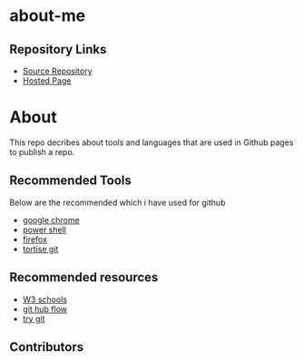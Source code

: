 # about-me
## Repository Links
- [Source Repository](https://github.com/saichandugampa/about-me/edit/master/README.md)
- [Hosted Page](https://saichandugampa.github.io/about-me/)
 
 # About
 This repo decribes about tools and languages that are used in Github pages to publish a repo.  

## Recommended Tools 
Below are the recommended which i have used for github
- [google chrome](https://www.google.com/chrome/?brand=CHBD&gclid=CjwKCAjwkqPrBRA3EiwAKdtwk_JyvZg1f_HptF1sGvv4TCJTdsgmfPXqXctjRW0by38bSopAc0zcLhoC9LYQAvD_BwE&gclsrc=aw.ds)
- [power shell](https://docs.microsoft.com/en-us/skypeforbusiness/set-up-your-computer-for-windows-powershell/download-and-install-windows-powershell-5-1)
- [firefox](https://www.mozilla.org/en-US/firefox/new/)
- [tortise git](https://tortoisegit.org/download/)

## Recommended resources
- [W3 schools](https://www.w3schools.com/)
- [git hub flow]()
- [try git]()

## Contributors 
